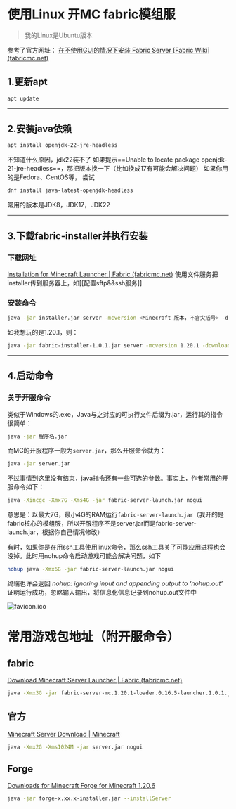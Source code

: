 # 使用Linux 开MC fabric模组服
> 我的Linux是Ubuntu版本

参考了官方网址：
[在不使用GUI的情况下安装 Fabric Server [Fabric Wiki] (fabricmc.net)](https://fabricmc.net/wiki/zh_cn:player:tutorials:install_server)
## 1.更新apt
``` bash
apt update
```
---
## 2.安装java依赖
``` bash
apt install openjdk-22-jre-headless
```
不知道什么原因，jdk22装不了
如果提示==Unable to locate package openjdk-21-jre-headless==，那把版本换一下（比如换成17有可能会解决问题）
如果你用的是Fedora、CentOS等， 尝试
``` bash
dnf install java-latest-openjdk-headless
```
常用的版本是JDK8，JDK17，JDK22

---

## 3.下载fabric-installer并执行安装
### 下载网址
[Installation for Minecraft Launcher | Fabric (fabricmc.net)](https://fabricmc.net/use/installer/)
使用文件服务把installer传到服务器上，如[[配置sftp&&ssh服务]]
### 安装命令
``` bash
java -jar installer.jar server -mcversion <Minecraft 版本，不含尖括号> -downloadMinecraft
```
如我想玩的是1.20.1，则：
``` bash
java -jar fabric-installer-1.0.1.jar server -mcversion 1.20.1 -downloadMinecraft
```
---
## 4.启动命令
### 关于开服命令
类似于Windows的.exe，Java与之对应的可执行文件后缀为.jar，运行其的指令很简单：
``` bash
java -jar 程序名.jar
```
而MC的开服程序一般为`server.jar`，那么开服命令就为：
``` bash
java -jar server.jar
```
不过事情到这里没有结束，java指令还有一些可选的参数。事实上，作者常用的开服命令如下：
``` bash
java -Xincgc -Xmx7G -Xms4G -jar fabric-server-launch.jar nogui
```
意思是：以最大7G，最小4G的RAM运行`fabric-server-launch.jar`（我开的是fabric核心的模组服，所以开服程序不是server.jar而是fabric-server-launch.jar，根据你自己情况修改）

有时，如果你是在用ssh工具使用linux命令，那么ssh工具关了可能应用进程也会没掉。此时用nohup命令启动游戏可能会解决问题，如下
``` bash
nohup java -Xmx6G -jar fabric-server-launch.jar nogui
```
终端也许会返回
*nohup: ignoring input and appending output to ‘nohup.out’* 
证明运行成功，忽略输入输出，将信息化信息记录到nohup.out文件中

![favicon.ico](https://leaves520-1326362500.cos.ap-nanjing.myqcloud.com/favicon.ico)



# 常用游戏包地址（附开服命令）
## fabric
[Download Minecraft Server Launcher | Fabric (fabricmc.net)](https://fabricmc.net/use/server/)
``` bash
java -Xmx3G -jar fabric-server-mc.1.20.1-loader.0.16.5-launcher.1.0.1.jar nogui
```
## 官方
[Minecraft Server Download | Minecraft](https://www.minecraft.net/en-us/download/server)
``` bash
java -Xmx2G -Xms1024M -jar server.jar nogui
```
## Forge
[Downloads for Minecraft Forge for Minecraft 1.20.6](https://files.minecraftforge.net/net/minecraftforge/forge/)
``` bash
java -jar forge-x.xx.x-installer.jar --installServer
```
